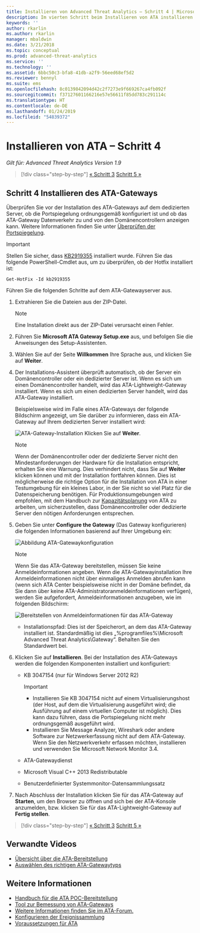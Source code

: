 ```yaml
---
title: Installieren von Advanced Threat Analytics – Schritt 4 | Microsoft-Dokumentation
description: Im vierten Schritt beim Installieren von ATA installieren Sie das ATA-Gateway.
keywords: ''
author: rkarlin
ms.author: rkarlin
manager: mbaldwin
ms.date: 3/21/2018
ms.topic: conceptual
ms.prod: advanced-threat-analytics
ms.service: ''
ms.technology: ''
ms.assetid: 6bbc50c3-bfa8-41db-a2f9-56eed68ef5d2
ms.reviewer: bennyl
ms.suite: ems
ms.openlocfilehash: 8c0139842094d42c2f7273e9f669267ca4fb092f
ms.sourcegitcommit: f37127601166216e57e56611f85dd783c291114c
ms.translationtype: HT
ms.contentlocale: de-DE
ms.lasthandoff: 01/24/2019
ms.locfileid: "54839372"
---
```

# <a name="install-ata---step-4"></a>Installieren von ATA – Schritt 4

*Gilt für: Advanced Threat Analytics Version 1.9*

> [!div class="step-by-step"]
> [« Schritt 3](install-ata-step3.md)
> [Schritt 5 »](install-ata-step5.md)

## <a name="step-4-install-the-ata-gateway"></a>Schritt 4 Installieren des ATA-Gateways

Überprüfen Sie vor der Installation des ATA-Gateways auf dem dedizierten Server, ob die Portspiegelung ordnungsgemäß konfiguriert ist und ob das ATA-Gateway Datenverkehr zu und von den Domänencontrollern anzeigen kann. Weitere Informationen finden Sie unter [Überprüfen der Portspiegelung](validate-port-mirroring.md).


> [!IMPORTANT]
> Stellen Sie sicher, dass [KB2919355](http://support.microsoft.com/kb/2919355/) installiert wurde.  Führen Sie das folgende PowerShell-Cmdlet aus, um zu überprüfen, ob der Hotfix installiert ist:
>
> `Get-HotFix -Id kb2919355`

Führen Sie die folgenden Schritte auf dem ATA-Gatewayserver aus.

1. Extrahieren Sie die Dateien aus der ZIP-Datei. 
   > [!NOTE] 
   > Eine Installation direkt aus der ZIP-Datei verursacht einen Fehler.
    
2. Führen Sie **Microsoft ATA Gateway Setup.exe** aus, und befolgen Sie die Anweisungen des Setup-Assistenten.
    
3. Wählen Sie auf der Seite **Willkommen** Ihre Sprache aus, und klicken Sie auf **Weiter**.
    
4. Der Installations-Assistent überprüft automatisch, ob der Server ein Domänencontroller oder ein dedizierter Server ist. Wenn es sich um einen Domänencontroller handelt, wird das ATA-Lightweight-Gateway installiert. Wenn es sich um einen dedizierten Server handelt, wird das ATA-Gateway installiert. 
    
   Beispielsweise wird im Falle eines ATA-Gateways der folgende Bildschirm angezeigt, um Sie darüber zu informieren, dass ein ATA-Gateway auf Ihrem dedizierten Server installiert wird:
    
   ![ATA-Gateway-Installation](media/ata-gw-install.png) Klicken Sie auf **Weiter**.
    
   > [!NOTE] 
   > Wenn der Domänencontroller oder der dedizierte Server nicht den Mindestanforderungen der Hardware für die Installation entspricht, erhalten Sie eine Warnung. Dies verhindert nicht, dass Sie auf **Weiter** klicken können und mit der Installation fortfahren können. Dies ist möglicherweise die richtige Option für die Installation von ATA in einer Testumgebung für ein kleines Labor, in der Sie nicht so viel Platz für die Datenspeicherung benötigen. Für Produktionsumgebungen wird empfohlen, mit dem Handbuch zur [Kapazitätsplanung](ata-capacity-planning.md) von ATA zu arbeiten, um sicherzustellen, dass Domänencontroller oder dedizierte Server den nötigen Anforderungen entsprechen.
    
5. Geben Sie unter **Configure the Gateway** (Das Gateway konfigurieren) die folgenden Informationen basierend auf Ihrer Umgebung ein:
    
   ![Abbildung ATA-Gatewaykonfiguration](media/ata-gw-configure.png)
    
   > [!NOTE]
   > Wenn Sie das ATA-Gateway bereitstellen, müssen Sie keine Anmeldeinformationen angeben. Wenn die ATA-Gatewayinstallation Ihre Anmeldeinformationen nicht über einmaliges Anmelden abrufen kann (wenn sich ATA Center beispielsweise nicht in der Domäne befindet, da Sie dann über keine ATA-Administratoranmeldeinformationen verfügen), werden Sie aufgefordert, Anmeldeinformationen anzugeben, wie im folgenden Bildschirm: 
    
   ![Bereitstellen von Anmeldeinformationen für das ATA-Gateway](media/ata-install-credentials.png)
    
   - Installationspfad: Dies ist der Speicherort, an dem das ATA-Gateway installiert ist. Standardmäßig ist dies „%programfiles%\Microsoft Advanced Threat Analytics\Gateway“. Behalten Sie den Standardwert bei.
    
6. Klicken Sie auf **Installieren**. Bei der Installation des ATA-Gateways werden die folgenden Komponenten installiert und konfiguriert:
    
    -   KB 3047154 (nur für Windows Server 2012 R2)
    
        > [!IMPORTANT]
        > -   Installieren Sie KB 3047154 nicht auf einem Virtualisierungshost (der Host, auf dem die Virtualisierung ausgeführt wird; die Ausführung auf einem virtuellen Computer ist möglich). Dies kann dazu führen, dass die Portspiegelung nicht mehr ordnungsgemäß ausgeführt wird. 
        > -   Installieren Sie Message Analyzer, Wireshark oder andere Software zur Netzwerkerfassung nicht auf dem ATA-Gateway. Wenn Sie den Netzwerkverkehr erfassen möchten, installieren und verwenden Sie Microsoft Network Monitor 3.4.
    
    -   ATA-Gatewaydienst
    -   Microsoft Visual C++ 2013 Redistributable
    -   Benutzerdefinierter Systemmonitor-Datensammlungssatz
    
7. Nach Abschluss der Installation klicken Sie für das ATA-Gateway auf **Starten**, um den Browser zu öffnen und sich bei der ATA-Konsole anzumelden, bzw. klicken Sie für das ATA-Lightweight-Gateway auf **Fertig stellen**.


> [!div class="step-by-step"]
> [« Schritt 3](install-ata-step3.md)
> [Schritt 5 »](install-ata-step5.md)


## <a name="related-videos"></a>Verwandte Videos
- [Übersicht über die ATA-Bereitstellung](https://channel9.msdn.com/Shows/Microsoft-Security/Overview-of-ATA-Deployment-in-10-Minutes)
- [Auswählen des richtigen ATA-Gatewaytyps](https://channel9.msdn.com/Shows/Microsoft-Security/ATA-Deployment-Choose-the-Right-Gateway-Type)

## <a name="see-also"></a>Weitere Informationen
- [Handbuch für die ATA POC-Bereitstellung](http://aka.ms/atapoc)
- [Tool zur Bemessung von ATA-Gateways](http://aka.ms/atasizingtool)
- [Weitere Informationen finden Sie im ATA-Forum.](https://social.technet.microsoft.com/Forums/security/home?forum=mata)
- [Konfigurieren der Ereignissammlung](configure-event-collection.md)
- [Voraussetzungen für ATA](ata-prerequisites.md)

